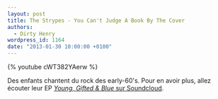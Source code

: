 ```yaml
---
layout: post
title: The Strypes - You Can't Judge A Book By The Cover
authors:
  - Dirty Henry
wordpress_id: 1164
date: "2013-01-30 10:00:00 +0100"
---
```


{% youtube cWT382YAerw %}

Des enfants chantent du rock des early-60's. Pour en avoir plus, allez écouter
leur EP
[_Young, Gifted & Blue_ sur Soundcloud](https://soundcloud.com/the-strypes/sets/young-gifted-blue).

